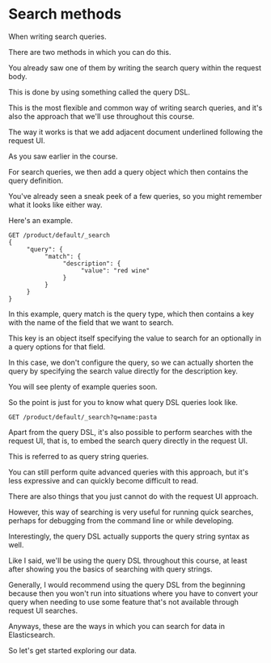 # Search methods

When writing search queries.

There are two methods in which you can do this.

You already saw one of them by writing the search query within the request body.

This is done by using something called the query DSL.

This is the most flexible and common way of writing search queries, and it's also the approach that we'll use throughout this course.

The way it works is that we add adjacent document underlined following the request UI.

As you saw earlier in the course.

For search queries, we then add a query object which then contains the query definition.

You've already seen a sneak peek of a few queries, so you might remember what it looks like either way.

Here's an example.
```
GET /product/default/_search
{
     "query": {
          "match": {
               "description": {
                    "value": "red wine"
               }
          }
     }
}

```

In this example, query match is the query type, which then contains a key with the name of the field that we want to search.

This key is an object itself specifying the value to search for an optionally in a query options for that field.

In this case, we don't configure the query, so we can actually shorten the query by specifying the search value directly for the description key.

You will see plenty of example queries soon.

So the point is just for you to know what query DSL queries look like.

```
GET /product/default/_search?q=name:pasta
```
Apart from the query DSL, it's also possible to perform searches with the request UI, that is, to embed the search query directly in the request UI.

This is referred to as query string queries.

You can still perform quite advanced queries with this approach, but it's less expressive and can quickly become difficult to read.

There are also things that you just cannot do with the request UI approach.

However, this way of searching is very useful for running quick searches, perhaps for debugging from the command line or while developing.

Interestingly, the query DSL actually supports the query string syntax as well.

Like I said, we'll be using the query DSL throughout this course, at least after showing you the basics of searching with query strings.

Generally, I would recommend using the query DSL from the beginning because then you won't run into situations where you have to convert your query when needing to use some feature that's not available through request UI searches.

Anyways, these are the ways in which you can search for data in Elasticsearch.

So let's get started exploring our data.

